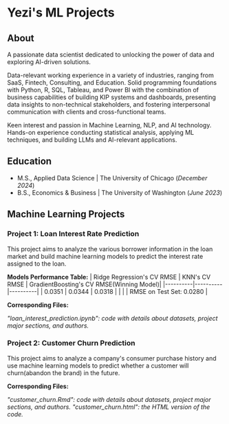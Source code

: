 # Yezi's ML Projects

## About
A passionate data scientist dedicated to unlocking the power of data and exploring AI-driven solutions. 

Data-relevant working experience in a variety of industries, ranging from SaaS, Fintech, Consulting, and Education. Solid programming foundations with Python, R, SQL, Tableau, and Power BI with the combination of business capabilities of building KIP systems and dashboards, presenting data insights to non-technical stakeholders, and fostering interpersonal communication with clients and cross-functional teams.

Keen interest and passion in Machine Learning, NLP, and AI technology. Hands-on experience conducting statistical analysis, applying ML techniques, and building LLMs and AI-relevant applications.

## Education							       		
- M.S., Applied Data Science	| The University of Chicago (_December 2024_)	 			        		
- B.S., Economics & Business | The University of Washington (_June 2023_)

## Machine Learning Projects
### Project 1: Loan Interest Rate Prediction
This project aims to analyze the various borrower information in the loan market and build machine learning models to predict the interest rate assigned to the loan. 

**Models Performance Table:**
| Ridge Regression's CV RMSE | KNN's CV RMSE | GradientBoosting's CV RMSE(Winning Model)|
|----------|----------|----------|
| 0.0351 | 0.0344 | 0.0318 |
| | | RMSE on Test Set: 0.0280 |

**Corresponding Files:**

_"loan_interest_prediction.ipynb": code with details about datasets, project major sections, and authors._

### Project 2: Customer Churn Prediction
This project aims to analyze a company's consumer purchase history and use machine learning models to predict whether a customer will churn(abandon the brand) in the future. 

**Corresponding Files:**

_"customer_churn.Rmd": code with details about datasets, project major sections, and authors._
_"customer_churn.html": the HTML version of the code._
